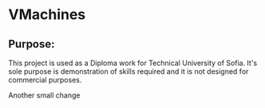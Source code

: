 # VMachines

## Purpose:
This project is used as a Diploma work for Technical University of Sofia. It's sole purpose is demonstration of skills required and it is not designed for commercial purposes.

Another small change
